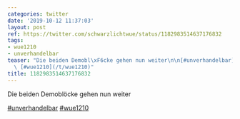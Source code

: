 ```yaml
---
categories: twitter
date: '2019-10-12 11:37:03'
layout: post
ref: https://twitter.com/schwarzlichtwue/status/1182983514637176832
tags:
- wue1210
- unverhandelbar
teaser: "Die beiden Demobl\xF6cke gehen nun weiter\n\n[#unverhandelbar](/t/unverhandelbar)\
  \ [#wue1210](/t/wue1210)"
title: 1182983514637176832
---
```

Die beiden Demoblöcke gehen nun weiter

[#unverhandelbar](/t/unverhandelbar) [#wue1210](/t/wue1210)